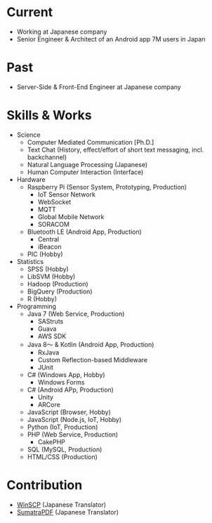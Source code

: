 # Current

* Working at Japanese company
* Senior Engineer & Architect of an Android app 7M users in Japan

# Past

* Server-Side & Front-End Engineer at Japanese company

# Skills & Works

* Science
  * Computer Mediated Communication \[Ph.D.\]
  * Text Chat (History, effect/effort of short text messaging, incl. backchannel)
  * Natural Language Processing (Japanese)
  * Human Computer Interaction (Interface)
* Hardware
  * Raspberry Pi (Sensor System, Prototyping, Production)
    * IoT Sensor Network
    * WebSocket
    * MQTT
    * Global Mobile Network
    * SORACOM
  * Bluetooth LE (Android App, Production)
    * Central
    * iBeacon
  * PIC (Hobby)
* Statistics
  * SPSS (Hobby)
  * LibSVM (Hobby)
  * Hadoop (Production)
  * BigQuery (Production)
  * R (Hobby)
* Programming
  * Java 7 (Web Service, Production)
    * SAStruts
    * Guava
    * AWS SDK
  * Java 8～ & Kotlin (Android App, Production)
    * RxJava
    * Custom Reflection-based Middleware
    * JUnit
  * C# (Windows App, Hobby)
    * Windows Forms
  * C# (Android APp, Production)
    * Unity
    * ARCore
  * JavaScript (Browser, Hobby)
  * JavaScript (Node.js, IoT, Hobby)
  * Python (IoT, Production)
  * PHP (Web Service, Production)
    * CakePHP
  * SQL (MySQL, Production)
  * HTML/CSS (Production)

# Contribution

* [WinSCP](https://winscp.net) (Japanese Translator)
* [SumatraPDF](https://www.sumatrapdfreader.org/) (Japanese Translator)
